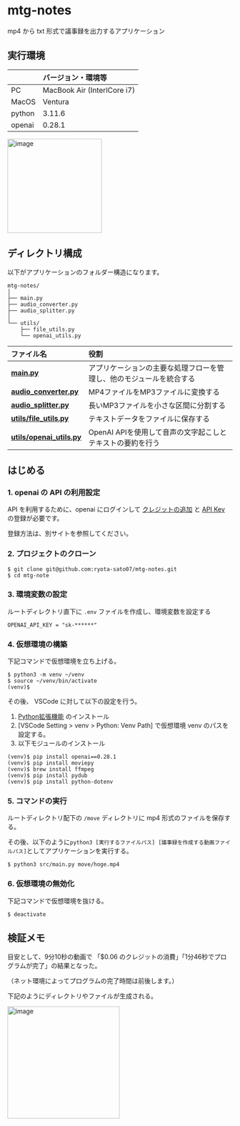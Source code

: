 # mtg-notes

mp4 から txt 形式で議事録を出力するアプリケーション

## 実行環境

|       | バージョン・環境等 |
| :--   | :-- |
| PC    | MacBook Air (InterlCore i7) |
| MacOS | Ventura |
| python | 3.11.6 | 
| openai | 0.28.1 | 

<img width="211" alt="image" src="https://github.com/ryota-sato07/mtg-notes/assets/87516579/dcd05375-b580-4463-89da-2fd0d46ba74d">

## ディレクトリ構成

以下がアプリケーションのフォルダー構造になります。

```
mtg-notes/
│
├── main.py 
├── audio_converter.py
├── audio_splitter.py
│
└── utils/
    ├── file_utils.py
    └── openai_utils.py
```

| ファイル名 | 役割 |
| :--      | :-- |
| [**main.py**]()               | アプリケーションの主要な処理フローを管理し、他のモジュールを統合する |
| [**audio_converter.py**]()    | MP4ファイルをMP3ファイルに変換する |
| [**audio_splitter.py**]()     | 長いMP3ファイルを小さな区間に分割する |
| [**utils/file_utils.py**]()   | テキストデータをファイルに保存する |
| [**utils/openai_utils.py**]() | OpenAI APIを使用して音声の文字起こしとテキストの要約を行う |

## はじめる 

### 1. openai の API の利用設定

API を利用するために、openai にログインして [クレジットの追加](https://platform.openai.com/usage) と [API Key](https://platform.openai.com/api-keys) の登録が必要です。

登録方法は、別サイトを参照してください。

### 2. プロジェクトのクローン 

```
$ git clone git@github.com:ryota-sato07/mtg-notes.git 
$ cd mtg-note 
```

### 3. 環境変数の設定 

ルートディレクトリ直下に `.env` ファイルを作成し、環境変数を設定する

```.env: .env
OPENAI_API_KEY = "sk-******"
```

### 4. 仮想環境の構築

下記コマンドで仮想環境を立ち上げる。

```
$ python3 -m venv ~/venv
$ source ~/venv/bin/activate
(venv)$
```

その後、 VSCode に対して以下の設定を行う。

1. [Python拡張機能](https://marketplace.visualstudio.com/items?itemName=ms-python.python) のインストール
2. [VSCode Setting > venv > Python: Venv Path] で仮想環境 venv のパスを設定する。
3. 以下モジュールのインストール

```
(venv)$ pip install openai==0.28.1
(venv)$ pip install moviepy
(venv)$ brew install ffmpeg
(venv)$ pip install pydub
(venv)$ pip install python-dotenv
```

### 5. コマンドの実行

ルートディレクトリ配下の `/move` ディレクトリに mp4 形式のファイルを保存する。

その後、以下のように`python3 [実行するファイルパス] [議事録を作成する動画ファイルパス]`としてアプリケーションを実行する。

```
$ python3 src/main.py move/hoge.mp4
```

### 6. 仮想環境の無効化

下記コマンドで仮想環境を抜ける。

```
$ deactivate
```

## 検証メモ

目安として、9分10秒の動画で 「$0.06 のクレジットの消費」「1分46秒でプログラムが完了」の結果となった。

（ネット環境によってプログラムの完了時間は前後します。）

下記のようにディレクトリやファイルが生成される。

<img width="251" alt="image" src="https://github.com/ryota-sato07/mtg-notes/assets/87516579/ea42165a-2072-4f41-b9e4-3f426c91c080">
